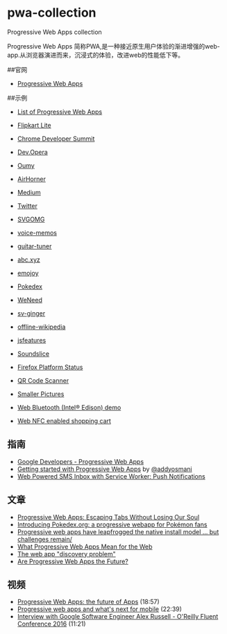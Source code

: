 # pwa-collection
Progressive Web Apps collection

Progressive Web Apps
简称PWA,是一种接近原生用户体验的渐进增强的web-app.从浏览器演进而来，沉浸式的体验，改进web的性能低下等。

##官网
* [Progressive Web Apps](https://developers.google.com/web/progressive-web-apps)

##示例

* [List of Progressive Web Apps](https://operasoftware.github.io/pwa-list/)

* [Flipkart Lite](http://www.flipkart.com)

* [Chrome Developer Summit](https://developers.google.com/)

* [Dev.Opera](https://dev.opera.com/)

* [Oumy](https://www.oumy.com/)

* [AirHorner](https://airhorner.com/)

* [Medium](https://medium.com/)

* [Twitter](https://twitter.com)

* [SVGOMG](https://jakearchibald.github.io/svgomg/)

* [voice-memos](https://voice-memos.appspot.com/)

* [guitar-tuner](https://aerotwist.com/blog/guitar-tuner/)

* [abc.xyz](https://abc.xyz)

* [emojoy](https://jakearchibald-gcm.appspot.com/)

* [Pokedex](https://www.pokedex.org/)

* [WeNeed](https://weneed-1147.appspot.com/)

* [sv-ginger](https://sv-ginger.appspot.com/)

* [offline-wikipedia](https://wiki-offline.jakearchibald.com/)

* [jsfeatures](https://jsfeatures.in)

* [Soundslice](https://www.soundslice.com)

* [Firefox Platform Status](https://platatus.herokuapp.com/)

* [QR Code Scanner](https://qrcodescan.in/)

* [Smaller Pictures](https://smaller-pictures.appspot.com)

* [Web Bluetooth (Intel® Edison) demo](https://edison-webbt.appspot.com/)

* [Web NFC enabled shopping cart](https://webnfc-shoppingcart.appspot.com)

## 指南

* [Google Developers - Progressive Web Apps](https://developers.google.com/web/progressive-web-apps)
* [Getting started with Progressive Web Apps](https://addyosmani.com/blog/getting-started-with-progressive-web-apps/) by [@addyosmani](https://twitter.com/addyosmani)
* [Web Powered SMS Inbox with Service Worker: Push Notifications](https://www.twilio.com/blog/2016/02/web-powered-sms-inbox-with-service-worker-push-notifications.html)

## 文章

* [Progressive Web Apps: Escaping Tabs Without Losing Our Soul](https://infrequently.org/2015/06/progressive-apps-escaping-tabs-without-losing-our-soul/)
* [Introducing Pokedex.org: a progressive webapp for Pokémon fans](http://www.pocketjavascript.com/blog/2015/11/23/introducing-pokedex-org)
* [Progressive web apps have leapfrogged the native install model ... but challenges remain/](http://softwareas.com/progressive-web-apps-have-leapfrogged-the-native-install-model-but-challenges-remain/)
* [What Progressive Web Apps Mean for the Web](http://developer.telerik.com/featured/what-progressive-web-apps-mean-for-the-web/)
* [The web app "discovery problem"](https://remysharp.com/2016/04/11/the-webapp-discovery-problem)
* [Are Progressive Web Apps the Future?](http://developer.telerik.com/featured/are-progressive-web-apps-future/)

## 视频

* [Progressive Web Apps: the future of Apps](https://dev.opera.com/blog/pwa-taipei/) (18:57)
* [Progressive web apps and what's next for mobile](https://www.oreilly.com/ideas/progressive-web-apps-and-whats-next-for-mobile?utm_source=twitter&utm_medium=webplatform&utm_campaign=YTknRussell-jj) (22:39)
* [Interview with Google Software Engineer Alex Russell - O'Reilly Fluent Conference 2016](https://www.youtube.com/watch?v=vMg9sycUnm4&list=PL055Epbe6d5bQubu5EWf_kUNA3ef_qbmL&index=36) (11:21)
